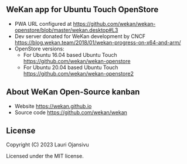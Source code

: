 ## WeKan app for Ubuntu Touch OpenStore

- PWA URL configured at https://github.com/wekan/wekan-openstore/blob/master/wekan.desktop#L3
- Dev server donated for WeKan development by CNCF https://blog.wekan.team/2018/01/wekan-progress-on-x64-and-arm/
- OpenStore versions:
  - For Ubuntu 16.04 based Ubuntu Touch https://github.com/wekan/wekan-openstore
  - For Ubuntu 20.04 based Ubuntu Touch https://github.com/wekan/wekan-openstore2

## About WeKan Open-Source kanban

- Website https://wekan.github.io
- Source code https://github.com/wekan/wekan

## License

Copyright (C) 2023  Lauri Ojansivu

Licensed under the MIT license.
